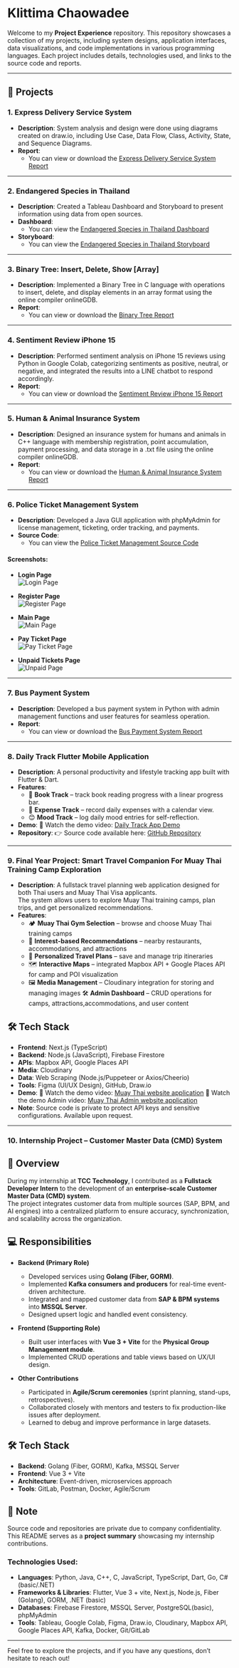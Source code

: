 # Klittima Chaowadee

Welcome to my **Project Experience** repository. This repository showcases a collection of my projects, including system designs, application interfaces, data visualizations, and code implementations in various programming languages. Each project includes details, technologies used, and links to the source code and reports.

---

## 📂 Projects

### 1. **Express Delivery Service System**
- **Description**: System analysis and design were done using diagrams created on draw.io, including Use Case, Data Flow, Class, Activity, State, and Sequence Diagrams.
- **Report**: 
  - You can view or download the [Express Delivery Service System Report](https://github.com/anniemark2522/project-resume/blob/main/assests/files/POSTMANpdf.pdf)

---

### 2. **Endangered Species in Thailand**
- **Description**: Created a Tableau Dashboard and Storyboard to present information using data from open sources.
- **Dashboard**: 
  - You can view the [Endangered Species in Thailand Dashboard](https://public.tableau.com/app/profile/klittima.chaowadee/viz/AnimalDashBoard_17361767283310/Dashboard2)
- **Storyboard**: 
  - You can view the [Endangered Species in Thailand Storyboard](https://public.tableau.com/app/profile/klittima.chaowadee/viz/AnimalStoryBoard_17361775085950/Story1)

---

### 3. **Binary Tree: Insert, Delete, Show [Array]**
- **Description**: Implemented a Binary Tree in C language with operations to insert, delete, and display elements in an array format using the online compiler onlineGDB.
- **Report**: 
  - You can view or download the [Binary Tree Report](https://github.com/anniemark2522/project-resume/blob/main/assests/files/BinaryTree.pdf)

---

### 4. **Sentiment Review iPhone 15**
- **Description**: Performed sentiment analysis on iPhone 15 reviews using Python in Google Colab, categorizing sentiments as positive, neutral, or negative, and integrated the results into a LINE chatbot to respond accordingly.
- **Report**: 
  - You can view or download the [Sentiment Review iPhone 15 Report](https://github.com/anniemark2522/project-resume/blob/main/assests/files/TheLibrary.pdf)

---

### 5. **Human & Animal Insurance System**
- **Description**: Designed an insurance system for humans and animals in C++ language with membership registration, point accumulation, payment processing, and data storage in a .txt file using the online compiler onlineGDB.
- **Report**: 
  - You can view or download the [Human & Animal Insurance System Report](https://github.com/anniemark2522/project-resume/blob/main/assests/files/Insurance.pdf)

---

### 6. **Police Ticket Management System**
- **Description**: Developed a Java GUI application with phpMyAdmin for license management, ticketing, order tracking, and payments.
- **Source Code**: 
  - You can view the [Police Ticket Management Source Code](https://github.com/anniemark2522/project-resume/tree/main/myapp/src/myapp)

#### **Screenshots:**
- **Login Page**  
  ![Login Page](https://github.com/anniemark2522/project-resume/blob/main/assests/images/login.png)
  
- **Register Page**  
  ![Register Page](https://github.com/anniemark2522/project-resume/blob/main/assests/images/register.png)

- **Main Page**  
  ![Main Page](https://github.com/anniemark2522/project-resume/blob/main/assests/images/menu.png)

- **Pay Ticket Page**  
  ![Pay Ticket Page](https://github.com/anniemark2522/project-resume/blob/main/assests/images/payticket.png)

- **Unpaid Tickets Page**  
  ![Unpaid Page](https://github.com/anniemark2522/project-resume/blob/main/assests/images/unpaid.png)

---

### 7. **Bus Payment System**
- **Description**: Developed a bus payment system in Python with admin management functions and user features for seamless operation.
- **Report**: 
  - You can view or download the [Bus Payment System Report](https://github.com/anniemark2522/project-resume/blob/main/assests/files/bus_payment_system_FULL.pdf)

---
### 8. **Daily Track Flutter Mobile Application**
- **Description**: A personal productivity and lifestyle tracking app built with Flutter & Dart.
- **Features**: 
  - 📖 **Book Track** – track book reading progress with a linear progress bar.
  - 💸 **Expense Track** – record daily expenses with a calendar view.
  - 😊 **Mood Track** – log daily mood entries for self-reflection.
- **Demo**:
🎥 Watch the demo video: [Daily Track App Demo](assests/clip/RecordDailytrack.mp4)
- **Repository**:
👉 Source code available here: [GitHub Repository](https://github.com/anniemark2522/projectflutter)

---
### 9. **Final Year Project: Smart Travel Companion For Muay Thai Training Camp Exploration**
- **Description**: A fullstack travel planning web application designed for both Thai users and Muay Thai Visa applicants.  
The system allows users to explore Muay Thai training camps, plan trips, and get personalized recommendations.
- **Features**: 
  - 🏕️ **Muay Thai Gym Selection** – browse and choose Muay Thai training camps
  - 🎯 **Interest-based Recommendations** – nearby restaurants, accommodations, and attractions
  - 📑 **Personalized Travel Plans** – save and manage trip itineraries
  - 🗺️ **Interactive Maps** – integrated Mapbox API + Google Places API for camp and POI visualization
  - 🖼️ **Media Management** – Cloudinary integration for storing and managing images
  🛠️ **Admin Dashboard** – CRUD operations for camps, attractions,accommodations, and user content
## 🛠️ Tech Stack 
  - **Frontend**: Next.js (TypeScript)  
  - **Backend**: Node.js (JavaScript), Firebase Firestore  
  - **APIs**: Mapbox API, Google Places API  
  - **Media**: Cloudinary  
  - **Data**: Web Scraping (Node.js/Puppeteer or Axios/Cheerio)  
  - **Tools**: Figma (UI/UX Design), GitHub, Draw.io 
 - **Demo**:
🎥 Watch the demo video: [Muay Thai website application](https://drive.google.com/file/d/15wg53M8DmUlytEe5KhqCLQU7HQbAEY_x/view?usp=sharing)
🎥 Watch the demo Admin video: [Muay Thai Admin website application](https://drive.google.com/file/d/10dgVvy98_mu_or1r8qoe_Pw-t5zsYZwH/view?usp=sharing)
- **Note**: Source code is private to protect API keys and sensitive configurations. Available upon request.

---
### 10. **Internship Project – Customer Master Data (CMD) System**

## 📌 Overview
During my internship at **TCC Technology**, I contributed as a **Fullstack Developer Intern** to the development of an **enterprise-scale Customer Master Data (CMD) system**.  
The project integrates customer data from multiple sources (SAP, BPM, and AI engines) into a centralized platform to ensure accuracy, synchronization, and scalability across the organization.

## 💻 Responsibilities
- **Backend (Primary Role)**  
  - Developed services using **Golang (Fiber, GORM)**.  
  - Implemented **Kafka consumers and producers** for real-time event-driven architecture.  
  - Integrated and mapped customer data from **SAP & BPM systems** into **MSSQL Server**.  
  - Designed upsert logic and handled event consistency.  

- **Frontend (Supporting Role)**  
  - Built user interfaces with **Vue 3 + Vite** for the **Physical Group Management module**.  
  - Implemented CRUD operations and table views based on UX/UI design.  

- **Other Contributions**  
  - Participated in **Agile/Scrum ceremonies** (sprint planning, stand-ups, retrospectives).  
  - Collaborated closely with mentors and testers to fix production-like issues after deployment.  
  - Learned to debug and improve performance in large datasets.  

## 🛠️ Tech Stack
- **Backend**: Golang (Fiber, GORM), Kafka, MSSQL Server  
- **Frontend**: Vue 3 + Vite  
- **Architecture**: Event-driven, microservices approach  
- **Tools**: GitLab, Postman, Docker, Agile/Scrum  

## 🚫 Note
Source code and repositories are private due to company confidentiality.  
This README serves as a **project summary** showcasing my internship contributions.


### Technologies Used:
- **Languages**: Python, Java, C++, C, JavaScript, TypeScript, Dart, Go, C# (basic/.NET)
- **Frameworks & Libraries**: Flutter, Vue 3 + vite, Next.js, Node.js, Fiber (Golang), GORM, .NET (basic)
- **Databases**: Firebase Firestore, MSSQL Server, PostgreSQL(basic), phpMyAdmin 
- **Tools**: Tableau, Google Colab, Figma, Draw.io, Cloudinary, Mapbox API, Google Places API, Kafka, Docker, Git/GitLab

---

Feel free to explore the projects, and if you have any questions, don’t hesitate to reach out!


